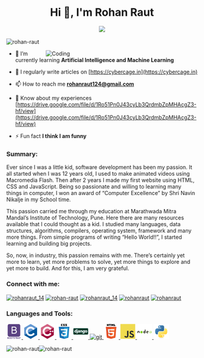 <h1 align="center">Hi 👋, I'm Rohan Raut</h1>

<p align="center">
  <a href="https://github.com/DenverCoder1/readme-typing-svg"><img src="https://readme-typing-svg.herokuapp.com?lines=Computer+Science+Student;A+Passionate+Web+Developer&center=true&width=500&height=50"></a>
</p>

<p align="left"> <img src="https://komarev.com/ghpvc/?username=rohan-raut&label=Profile%20views&color=0e75b6&style=flat" alt="rohan-raut" /> </p>

<img align="right" alt="Coding" width="400" src="https://cdn.dribbble.com/users/2646423/screenshots/5507196/computer.gif">


- 🌱 I’m currently learning **Artificial Intelligence and Machine Learning**

- 📝 I regularly write articles on [https://cybercage.in](https://cybercage.in)

- 📫 How to reach me **rohanraut124@gmail.com**

- 📄 Know about my experiences [https://drive.google.com/file/d/1Ro51Pn0J43cyLb3QrdmbZpMHAcgZ3-hf/view](https://drive.google.com/file/d/1Ro51Pn0J43cyLb3QrdmbZpMHAcgZ3-hf/view)

- ⚡ Fun fact **I think I am funny**


<h3 align="left">Summary:</h3>
<p>Ever since I was a little kid, software development has been my passion. It all started when I was 12 years old, I used to make animated videos using Macromedia Flash. Then after 2 years I made my first website using HTML, CSS and JavaScript. Being so passionate and willing to learning many things in computer, I won an award of “Computer Excellence” by Shri Navin Nikalje in my School time.</p>
<p>This passion carried me through my education at Marathwada Mitra Mandal’s Institute of Technology, Pune. Here there are many resources available that I could thought as a kid. I studied many languages, data structures, algorithms, compilers, operating system, framework and many more things. From simple programs of writing “Hello World!!”, I started learning and building big projects.</p>
<p>So, now, in industry, this passion remains with me. There’s certainly yet more to learn, yet more problems to solve, yet more things to explore and yet more to build. And for this, I am very grateful.</p>


<h3 align="left">Connect with me:</h3>
<p align="left">
<a href="https://twitter.com/rohanraut_14" target="blank"><img align="center" src="https://raw.githubusercontent.com/rahuldkjain/github-profile-readme-generator/master/src/images/icons/Social/twitter.svg" alt="rohanraut_14" height="30" width="40" /></a>
<a href="https://linkedin.com/in/rohan-raut-6a69761b2/" target="blank"><img align="center" src="https://raw.githubusercontent.com/rahuldkjain/github-profile-readme-generator/master/src/images/icons/Social/linked-in-alt.svg" alt="rohan-raut" height="30" width="40" /></a>
<a href="https://instagram.com/rohanraut_14" target="blank"><img align="center" src="https://raw.githubusercontent.com/rahuldkjain/github-profile-readme-generator/master/src/images/icons/Social/instagram.svg" alt="rohanraut_14" height="30" width="40" /></a>
<a href="https://www.codechef.com/users/rohanraut" target="blank"><img align="center" src="https://cdn.jsdelivr.net/npm/simple-icons@3.1.0/icons/codechef.svg" alt="rohanraut" height="30" width="40" /></a>
<a href="https://codeforces.com/profile/rohanraut" target="blank"><img align="center" src="https://cdn.jsdelivr.net/npm/simple-icons@3.0.1/icons/codeforces.svg" alt="rohanraut" height="30" width="40" /></a>
</p>


<h3 align="left">Languages and Tools:</h3>
<p align="left"> <a href="https://getbootstrap.com" target="_blank"> <img src="https://raw.githubusercontent.com/devicons/devicon/master/icons/bootstrap/bootstrap-plain-wordmark.svg" alt="bootstrap" width="40" height="40"/> </a> <a href="https://www.cprogramming.com/" target="_blank"> <img src="https://raw.githubusercontent.com/devicons/devicon/master/icons/c/c-original.svg" alt="c" width="40" height="40"/> </a> <a href="https://www.w3schools.com/cpp/" target="_blank"> <img src="https://raw.githubusercontent.com/devicons/devicon/master/icons/cplusplus/cplusplus-original.svg" alt="cplusplus" width="40" height="40"/> </a> <a href="https://www.w3schools.com/css/" target="_blank"> <img src="https://raw.githubusercontent.com/devicons/devicon/master/icons/css3/css3-original-wordmark.svg" alt="css3" width="40" height="40"/> </a> <a href="https://www.djangoproject.com/" target="_blank"> <img src="https://raw.githubusercontent.com/devicons/devicon/master/icons/django/django-original.svg" alt="django" width="40" height="40"/> </a> <a href="https://git-scm.com/" target="_blank"> <img src="https://www.vectorlogo.zone/logos/git-scm/git-scm-icon.svg" alt="git" width="40" height="40"/> </a> <a href="https://www.w3.org/html/" target="_blank"> <img src="https://raw.githubusercontent.com/devicons/devicon/master/icons/html5/html5-original-wordmark.svg" alt="html5" width="40" height="40"/> </a> <a href="https://developer.mozilla.org/en-US/docs/Web/JavaScript" target="_blank"> <img src="https://raw.githubusercontent.com/devicons/devicon/master/icons/javascript/javascript-original.svg" alt="javascript" width="40" height="40"/> </a> <a href="https://nodejs.org" target="_blank"> <img src="https://raw.githubusercontent.com/devicons/devicon/master/icons/nodejs/nodejs-original-wordmark.svg" alt="nodejs" width="40" height="40"/> </a> <a href="https://www.python.org" target="_blank"> <img src="https://raw.githubusercontent.com/devicons/devicon/master/icons/python/python-original.svg" alt="python" width="40" height="40"/> </a> </p>


<p><img align="left" src="https://github-readme-stats.vercel.app/api/top-langs?username=rohan-raut&show_icons=true&locale=en&layout=compact" alt="rohan-raut" /></p>

<p>&nbsp;<img align="left" src="https://github-readme-stats.vercel.app/api?username=rohan-raut&show_icons=true&locale=en" alt="rohan-raut" /></p>


